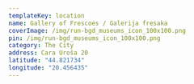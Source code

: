 ```yaml
---
templateKey: location
name: Gallery of Frescoes / Galerija fresaka
coverImage: /img/run-bgd_museums_icon_100x100.png
pin: /img/run-bgd_museums_icon_100x100.png
category: The City
address: Cara Uroša 20
latitude: "44.821734"
longitude: "20.456435"
---
```

